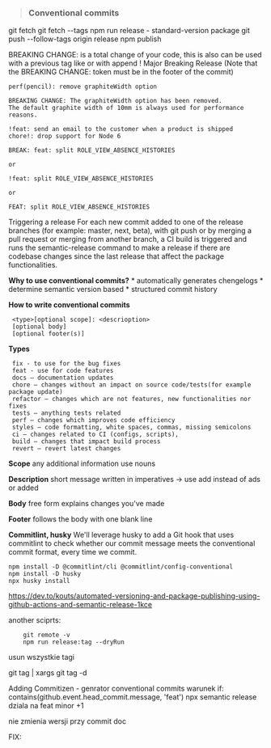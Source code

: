 > ### Conventional commits
git fetch
git fetch --tags
npm run release - standard-version package
git push --follow-tags origin release
npm publish


BREAKING CHANGE: is a total change of your code, this is also 
can be used with a previous tag like or with append !
Major Breaking Release 
(Note that the BREAKING CHANGE: token must be in the footer of the commit)
```
perf(pencil): remove graphiteWidth option

BREAKING CHANGE: The graphiteWidth option has been removed.
The default graphite width of 10mm is always used for performance reasons.

!feat: send an email to the customer when a product is shipped
chore!: drop support for Node 6

BREAK: feat: split ROLE_VIEW_ABSENCE_HISTORIES

or

!feat: split ROLE_VIEW_ABSENCE_HISTORIES

or

FEAT: split ROLE_VIEW_ABSENCE_HISTORIES

```
Triggering a release
For each new commit added to one of the release branches (for example: master, next, beta), with git push or by merging a pull request or merging from another branch, a CI build is triggered and runs the semantic-release command to make a release if there are codebase changes since the last release that affect the package functionalities.

 **Why to use conventional commits?**
    * automatically generates chengelogs
    * determine semantic version based
    * structured commit history

 **How to write conventional commits**
   ```
    <type>[optional scope]: <descrioption>
    [optional body]
    [optional footer(s)]
   ```
    
 **Types**
   ```
    fix - to use for the bug fixes
    feat - use for code features
    docs – documentation updates
    chore – changes without an impact on source code/tests(for example package update)
    refactor – changes which are not features, new functionalities nor fixes    
    tests – anything tests related
    perf – changes which improves code efficiency
    styles – code formatting, white spaces, commas, missing semicolons
    ci – changes related to CI (configs, scripts),
    build – changes that impact build process
    revert – revert latest changes
   ```

 **Scope**
    any additional information
    use nouns

 **Description**
    short message
    written in imperatives -> use add instead of ads or added

 **Body**
     free form
     explains changes you've made

  **Footer**
     follows the body with one blank line


   **Commitlint, husky**
We'll leverage husky to add a Git hook that uses commitlint to check whether our commit message meets the conventional commit format, every time we commit.

```
npm install -D @commitlint/cli @commitlint/config-conventional
npm install -D husky
npx husky install

```

https://dev.to/kouts/automated-versioning-and-package-publishing-using-github-actions-and-semantic-release-1kce

another sciprts:
        
        git remote -v
        npm run release:tag --dryRun


usun wszystkie tagi

git tag | xargs git tag -d

Adding Commitizen - genrator conventional commits
warunek
if: contains(github.event.head_commit.message, 'feat')
npx semantic release
dziala na feat minor +1

nie zmienia wersji przy commit doc

FIX: 
